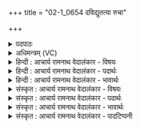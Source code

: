 +++
title = "02-1_0654 दविद्युतत्या रुचा"

+++
<details><summary>पदपाठः</summary>

द꣡धि꣢꣯द्युतत्या। रु꣡चा꣢। प꣣रिष्टो꣡भ꣢न्त्या। प꣣रि। स्तो꣡भ꣢꣯न्त्या। कृ꣡पा꣢। सो꣡माः꣢꣯। शु꣣क्रा꣢। ग꣡वा꣢꣯शिरः। गो। आ꣣शिरः। ६५४।
</details>

<details><summary>अधिमन्त्रम् (VC)</summary>

- पवमानः सोमः
- कश्यपो मारीचः
- गायत्री
- षड्जः
</details>

<details><summary>हिन्दी : आचार्य रामनाथ वेदालंकार - विषयः</summary>

प्रथम मन्त्र में ब्रह्मानन्दरूप सोमरसों का वर्णन करते हैं ॥
</details>

<details><summary>हिन्दी : आचार्य रामनाथ वेदालंकार - पदार्थः</summary>

पदार्थान्वय -  (दविद्युतत्या) अतिशय देदीप्यमान (रुचा) कान्ति तथा (परिष्टोभन्त्या) चारों ओर से सहारा देनेवाली (कृपा) शक्ति के साथ (गवाशिरः) उपासक के आत्मा में आश्रित (सोमाः) ब्रह्मानन्द-रस (शुक्राः) अत्यन्त पवित्रकारी हो जाते हैं ॥१॥
</details>

<details><summary>हिन्दी : आचार्य रामनाथ वेदालंकार - भावार्थः</summary>

भावार्थ -  जब ब्रह्मानन्द-रस उपासक को प्राप्त होते हैं,तब वे उसके आत्मा को स्थायी रूप से अतिशय निर्मल कर देते हैं ॥१॥
</details>

<details><summary>संस्कृत : आचार्य रामनाथ वेदालंकार - विषयः</summary>

तत्राद्ये मन्त्रे ब्रह्मानन्दरूपान् सोमान् वर्णयति।
</details>

<details><summary>संस्कृत : आचार्य रामनाथ वेदालंकार - पदार्थः</summary>

पदार्थान्वय -  (दविद्युतत्या) अतिशयेन दीप्तया[द्युतेर्यङ्लुगन्तस्य शतरि अभ्यासस्य सप्रसारणाभावः,अत्वं विगागमश्च ‘दाधर्तिदर्द्धर्ति०। अ० ७.४.६५’ इत्यनेन निपात्यते।](रुचा)कान्त्या,किञ्च (परिष्टोभन्त्या) परितः आश्रयं प्रयच्छन्त्या।[ष्टुभु स्तम्भे,भ्वादिः,स्त्रियां शत्रन्तं रूपम्] (कृपा) शक्त्या।[कृपतेः क्विपि तृतीयैकवचनम्,‘कृप् कृपतेर्वा कल्पतेर्वा’ इति निरुक्तम्,६।८।] (गवाशिरः) गवि उपासकस्य आत्मनि आशिरः आश्रिताः (सोमाः) ब्रह्मानन्दरसाः (शुक्राः) स्तोतुः अतिशयेन पावकाः जायन्ते।[शुचिर् पूतीभावे,दिवादिः,शोचयन्तीति शुक्राः ऋज्रेन्द्राग्र०। उ० २.२९ इति रन् प्रत्यये निपातनादन्तोदात्तत्वं च]॥१॥
</details>

<details><summary>संस्कृत : आचार्य रामनाथ वेदालंकार - भावार्थः</summary>

भावार्थ -  यदा ब्रह्मानन्दरसा उपासकं प्राप्नुवन्ति तदा ते तस्यात्मानं स्थायित्वेन नितरां निर्मलं सम्पादयन्ति ॥१॥
</details>

<details><summary>संस्कृत : आचार्य रामनाथ वेदालंकार - पादटिप्पनी</summary>

टिप्पनी -   १. ऋ० ९।६४।२८।
</details>
